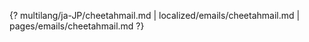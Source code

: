 {? multilang/ja-JP/cheetahmail.md | localized/emails/cheetahmail.md | pages/emails/cheetahmail.md ?}
